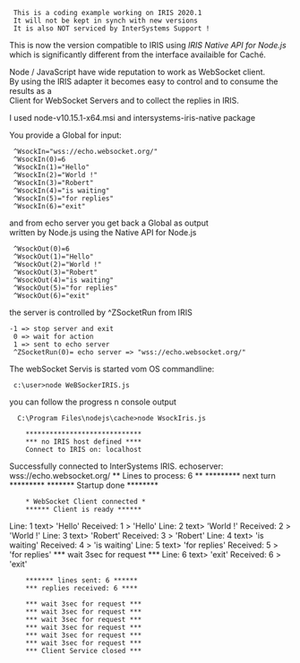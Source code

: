 ~~~
 This is a coding example working on IRIS 2020.1  
 It will not be kept in synch with new versions      
 It is also NOT serviced by InterSystems Support !   
~~~  

This is now the version compatible to IRIS using _IRIS Native API for Node.js_   
which is significantly different from the interface availaible for Caché.  

Node / JavaScript have wide reputation to work as WebSocket client.  
By using the IRIS adapter it becomes easy to control and to consume the results as a   
Client for WebSocket Servers and to collect the replies in IRIS.   

I used node-v10.15.1-x64.msi and intersystems-iris-native package

You provide a Global for input:

     ^WsockIn="wss://echo.websocket.org/"
     ^WsockIn(0)=6
     ^WsockIn(1)="Hello"
     ^WsockIn(2)="World !"
     ^WsockIn(3)="Robert"
     ^WsockIn(4)="is waiting"
     ^WsockIn(5)="for replies"
     ^WsockIn(6)="exit"

and from echo server you get back a Global as output  
written by Node.js using the Native API for Node.js

     ^WsockOut(0)=6
     ^WsockOut(1)="Hello"
     ^WsockOut(2)="World !"
     ^WsockOut(3)="Robert"
     ^WsockOut(4)="is waiting"
     ^WsockOut(5)="for replies"
     ^WsockOut(6)="exit"

the server is controlled by ^ZSocketRun from IRIS   
 
    -1 => stop server and exit  
     0 => wait for action  
     1 => sent to echo server  
     ^ZSocketRun(0)= echo server => "wss://echo.websocket.org/"  

The webSocket Servis is started vom OS commandline:  

     c:\user>node WeBSockerIRIS.js
          
you can follow the progress n console output

      C:\Program Files\nodejs\cache>node WsockIris.js

        *****************************
        *** no IRIS host defined ****
        Connect to IRIS on: localhost
  Successfully connected to InterSystems IRIS.
        echoserver:  wss://echo.websocket.org/
        ** Lines to process: 6 **
        ********* next turn *********
        ******* Startup done ********

        * WebSocket Client connected *
        ****** Client is ready ******
Line: 1 text> 'Hello'
Received: 1 > 'Hello'
Line: 2 text> 'World !'
Received: 2 > 'World !'
Line: 3 text> 'Robert'
Received: 3 > 'Robert'
Line: 4 text> 'is waiting'
Received: 4 > 'is waiting'
Line: 5 text> 'for replies'
Received: 5 > 'for replies'
        *** wait 3sec for request ***
Line: 6 text> 'exit'
Received: 6 > 'exit'

        ******* lines sent: 6 ******
        *** replies received: 6 ****

        *** wait 3sec for request ***
        *** wait 3sec for request ***
        *** wait 3sec for request ***
        *** wait 3sec for request ***
        *** wait 3sec for request ***
        *** wait 3sec for request ***
        *** Client Service closed ***
